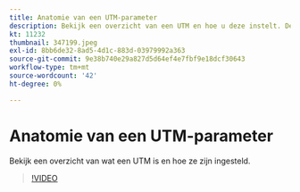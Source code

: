 ```yaml
---
title: Anatomie van een UTM-parameter
description: Bekijk een overzicht van een UTM en hoe u deze instelt. Deze moeten tussen 60 en 160 tekens lang zijn.
kt: 11232
thumbnail: 347199.jpeg
exl-id: 8bb6de32-8ad5-4d1c-883d-03979992a363
source-git-commit: 9e38b740e29a827d5d64ef4e7fbf9e18dcf30643
workflow-type: tm+mt
source-wordcount: '42'
ht-degree: 0%

---
```


# Anatomie van een UTM-parameter

Bekijk een overzicht van wat een UTM is en hoe ze zijn ingesteld.

>[!VIDEO](https://video.tv.adobe.com/v/347199/?quality=12&learn=on)
